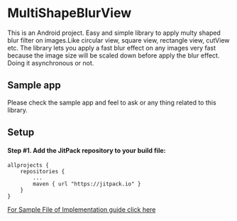 # MultiShapeBlurView
This is an Android project. Easy and simple library to apply multy shaped blur filter on images.Like circular view, square view, rectangle view, cutView etc. The library lets you apply a fast blur effect on any images very fast because the image size will be scaled down before apply the blur effect. Doing it asynchronous or not.
<h2>Sample app</h2>
Please check the sample app and feel to ask or any thing related to this library.

<h2>Setup</h2>
<h4>Step #1. Add the JitPack repository to your build file:</h4>

```
allprojects {
    repositories {
        ...
        maven { url "https://jitpack.io" }
    }
}
```





[For Sample File of Implementation guide click here](https://github.com/Adnan865/MultiShapeBlurView/tree/master/app/src/main/java/com/contentarcade/adnan/shapedblurview)



